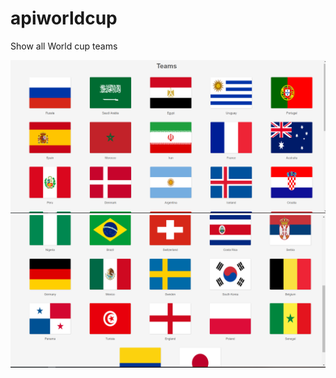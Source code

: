 # apiworldcup
Show all World cup teams

![alt text](https://github.com/sealove20/apiworldcup/blob/master/imgs/api1.PNG)
![alt text](https://github.com/sealove20/apiworldcup/blob/master/imgs/api2.PNG)
